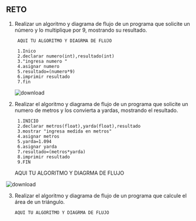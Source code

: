 ## RETO
1. Realizar un algoritmo y diagrama de flujo de un programa que solicite un número y lo multiplique por 9, mostrando su resultado.

        AQUI TU ALGORITMO Y DIAGRMA DE FLUJO
        
        1.Inico
        2.declarar numero(int),resultado(int)
        3."ingresa numero "
        4.asignar numero
        5.resultado=(numero*9)
        6.imprimir resultado
        7.fin
        
   
   ![download](https://user-images.githubusercontent.com/111524802/187334515-012dfffd-ae62-4a8c-9401-4b47f8bf99af.png)
 

2. Realizar el algoritmo y diagrama de flujo de un programa que solicite un numero de metros y los convierta a yardas, mostrando el resultado.
      
        1.INICIO
        2.declarar metros(float),yarda(float),resultado
        3.mostrar "ingresa medida en metros"
        4.asignar metros
        5.yarda=1.094
        6.asignar yarda
        7.resultado=(metros*yarda)
        8.imprimir resultado
        9.FIN
       
        
      AQUI TU ALGORITMO Y DIAGRMA DE FLUJO

![download](https://user-images.githubusercontent.com/111524802/187336520-c8d6b9d4-57d9-43c6-8605-e97798ac7248.png)




3. Realizar el algoritmo y diagrama de flujo de un programa que calcule el área de un triángulo.

       AQUI TU ALGORITMO Y DIAGRMA DE FLUJO
